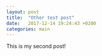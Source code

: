 ```yaml
---
layout: post
title:  "Other test post"
date:   2017-12-14 19:24:43 +0200
categories: main
---
```


This is my second post!
